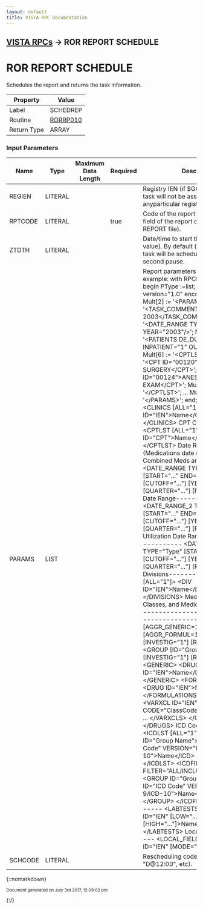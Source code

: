 ```yaml
---
layout: default
title: VISTA RPC Documentation
---
```


## [VISTA RPCs](TableOfContents) &#8594; ROR REPORT SCHEDULE
# ROR REPORT SCHEDULE

Schedules the report and returns the task information.

Property | Value
--- | ---
Label | SCHEDREP
Routine | [RORRP010](http://code.osehra.org/dox/Routine_RORRP010_source.html)
Return Type | ARRAY


### Input Parameters

Name | Type | Maximum Data Length | Required | Description
--- | --- | --- | --- | ---
REGIEN | LITERAL |  |  | Registry IEN (if $G(REGIEN)&#x27;&gt;0 the task will not be associated with anyparticular registry).
RPTCODE | LITERAL |  | true | Code of the report (value of the CODE field of the report descriptor inthe ROR REPORT file).
ZTDTH | LITERAL |  |  | Date/time to start the task (external value). By default (if $G(ZDTH)&#x3D;&quot;&quot;),the task will be scheduled to run after 3-second pause.
PARAMS | LIST |  |  | Report parameters in XML format. For example:   with RPCBroker.Param[4] do    begin      PType :&#x3D;list;      Mult[1] :&#x3D; &#x27;&lt;?xml version&#x3D;&quot;1.0&quot; encoding&#x3D;&quot;UTF-8&quot;?&gt;&#x27;      Mult[2] :&#x3D; &#x27;&lt;PARAMS&gt;&#x27;;      Mult[3] :&#x3D; &#x27;&lt;TASK_COMMENT&gt;Ear procedures 2003&lt;/TASK_COMMENT&gt;&#x27;      Mult[4] :&#x3D; &#x27;&lt;DATE_RANGE TYPE&#x3D;&quot;YEAR&quot; YEAR&#x3D;&quot;2003&quot;/&gt;&#x27;;      Mult[5] :&#x3D; &#x27;&lt;PATIENTS DE_DURING&#x3D;&quot;1&quot; INPATIENT&#x3D;&quot;1&quot; OUTPATIENT&#x3D;&quot;1&quot;&gt;&#x27;;      Mult[6] :&#x3D; &#x27;&lt;CPTLST&gt;&#x27;;      Mult[7] :&#x3D; &#x27;&lt;CPT ID&#x3D;&quot;00120&quot;&gt;ANESTH, EAR SURGERY&lt;/CPT&gt;&#x27;;      Mult[8] :&#x3D; &#x27;&lt;CPT ID&#x3D;&quot;00124&quot;&gt;ANESTH, EAR EXAM&lt;/CPT&gt;&#x27;;      Mult[9] :&#x3D; &#x27;&lt;/CPTLST&gt;&#x27;;      ...      Mult[n] :&#x3D; &#x27;&lt;/PARAMS&gt;&#x27;;    end; Clinics-------   &lt;CLINICS [ALL&#x3D;&quot;1&quot;]&gt;    &lt;CLINIC ID&#x3D;&quot;IEN&quot;&gt;Name&lt;/CLINIC&gt;    ...  &lt;/CLINICS&gt; CPT Codes---------   &lt;CPTLST [ALL&#x3D;&quot;1&quot;]&gt;    &lt;CPT ID&#x3D;&quot;CPT&quot;&gt;Name&lt;/CPT&gt;    ...  &lt;/CPTLST&gt; Date Range----------(Medications date range for the Combined Meds and Labs report)   &lt;DATE_RANGE TYPE&#x3D;&quot;Type&quot; [START&#x3D;&quot;...&quot; END&#x3D;&quot;...&quot;]    [CUTOFF&#x3D;&quot;...&quot;] [YEAR&#x3D;&quot;...&quot; [QUARTER&#x3D;&quot;...&quot;]    [FISCAL&#x3D;&quot;1&quot;]]/&gt; Lab Date Range--------------   &lt;DATE_RANGE_2 TYPE&#x3D;&quot;Type&quot; [START&#x3D;&quot;...&quot; END&#x3D;&quot;...&quot;]    [CUTOFF&#x3D;&quot;...&quot;] [YEAR&#x3D;&quot;...&quot; [QUARTER&#x3D;&quot;...&quot;]    [FISCAL&#x3D;&quot;1&quot;]]/&gt; Utilization Date Range----------------------   &lt;DATE_RANGE_3 TYPE&#x3D;&quot;Type&quot; [START&#x3D;&quot;...&quot; END&#x3D;&quot;...&quot;]    [CUTOFF&#x3D;&quot;...&quot;] [YEAR&#x3D;&quot;...&quot; [QUARTER&#x3D;&quot;...&quot;]    [FISCAL&#x3D;&quot;1&quot;]]/&gt; Divisions---------   &lt;DIVISIONS [ALL&#x3D;&quot;1&quot;]&gt;    &lt;DIV ID&#x3D;&quot;IEN&quot;&gt;Name&lt;/DIV&gt;    ...  &lt;/DIVISIONS&gt; Medications, Drug Classes, and Medication Groups------------------------------------------------   &lt;DRUGS [AGGR_GENERIC&#x3D;1] [AGGR_FORMUL&#x3D;1] [ALL&#x3D;&quot;1&quot;]    [INVESTIG&#x3D;&quot;1&quot;] [REGMEDS&#x3D;&quot;1&quot;]&gt;    &lt;GROUP [ID&#x3D;&quot;GroupName&quot;] [INVESTIG&#x3D;&quot;1&quot;] [REGMEDS&#x3D;&quot;1&quot;]&gt;      &lt;GENERIC&gt;        &lt;DRUG ID&#x3D;&quot;IEN&quot;&gt;Name&lt;/DRUG&gt;        ...      &lt;/GENERIC&gt;      &lt;FORMULATIONS&gt;        &lt;DRUG ID&#x3D;&quot;IEN&quot;&gt;Name&lt;/DRUG&gt;        ...      &lt;/FORMULATIONS&gt;      &lt;VARXCLS&gt;        &lt;VARXCL ID&#x3D;&quot;IEN&quot; CODE&#x3D;&quot;ClassCode&quot;&gt;Name&lt;/VARXCL&gt;        ...      &lt;/VARXCLS&gt;    &lt;/GROUP&gt;    ...  &lt;/DRUGS&gt; ICD Codes-----------   &lt;ICDLST [ALL&#x3D;&quot;1&quot;]&gt;    &lt;GROUP ID&#x3D;&quot;Group Name&quot;&gt;      &lt;ICD ID&#x3D;&quot;ICD Code&quot; VERSION&#x3D;&quot;ICD-9/ICD-10&quot;&gt;Name&lt;/ICD&gt;      ...    &lt;/GROUP&gt;  &lt;/ICDLST&gt;   &lt;ICDFILT FILTER&#x3D;&quot;ALL/INCLUDE/EXCLUDE&quot;&gt;    &lt;GROUP ID&#x3D;&quot;Group Name&quot;&gt;      &lt;ICD ID&#x3D;&quot;ICD Code&quot; VERSION&#x3D;&quot;ICD-9/ICD-10&quot;&gt;Name&lt;/ICD&gt;      ...    &lt;/GROUP&gt;  &lt;/ICDFILT&gt; Lab Tests---------   &lt;LABTESTS [ALL&#x3D;&quot;1&quot;]&gt;    &lt;LT ID&#x3D;&quot;IEN&quot; [LOW&#x3D;&quot;...&quot;] [HIGH&#x3D;&quot;...&quot;]&gt;Name&lt;/LT&gt;    ...  &lt;/LABTESTS&gt; Local Fields------------   &lt;LOCAL_FIELDS&gt;    &lt;FIELD ID&#x3D;&quot;IEN&quot; [MODE&#x3D;&quot;1&quot;|&quot;-1&quot;]       [NAME&#x3D;&quot;FieldName&quot;]&gt;Description&lt;/FIELD&gt;  &lt;/LOCAL_FIELDS&gt; Lab Result Ranges-----------------   &lt;LRGRANGES&gt;    &lt;LRGRANGE ID&#x3D;&quot;GroupCode&quot; USE&#x3D;&quot;1&quot;      [LOW&#x3D;&quot;...&quot;] [HIGH&#x3D;&quot;...&quot;]&gt;GroupName&lt;/LRGRANGE&gt;  &lt;/LRGRANGES&gt; Number of patients with highest utilization-------------------------------------------   &lt;MAXUTNUM&gt;...&lt;/MAXUTNUM&gt; Minimum number of procedures/results to display-----------------------------------------------   &lt;MINRPNUM&gt;...&lt;/MINRPNUM&gt; Optional Columns----------------   &lt;OPTIONAL_COLUMNS&gt;    &lt;COLUMN ID&#x3D;&quot;ColumnName&quot;/&gt;  &lt;/OPTIONAL_COLUMNS&gt; Report Options--------------   &lt;OPTIONS [COMPLETE&#x3D;&quot;1&quot;] [SUMMARY&#x3D;&quot;1&quot;]    [REGMEDSMRY&#x3D;&quot;1&quot;] [PTLIST&#x3D;&quot;1&quot;]/&gt; Other Registries----------------   &lt;OTHER_REGISTRIES&gt;    &lt;REGISTRY ID&#x3D;&quot;RegIEN&quot; [MODE&#x3D;&quot;1&quot;|&quot;-1&quot;]      [NAME&#x3D;&quot;RegName&quot;]&gt;Description&lt;/REGISTRY&gt;    ...  &lt;/OTHER_REGISTRIES&gt; Subset of Patients------------------   &lt;PATIENTS [CONFIRMED&#x3D;&quot;1&quot;] [PENDING&#x3D;&quot;1&quot;]    [DE_BEFORE&#x3D;&quot;1&quot;] [DE_DURING&#x3D;&quot;1&quot;] [DE_AFTER&#x3D;&quot;1&quot;]    [INPATIENT&#x3D;&quot;1&quot;] [OUTPATIENT&#x3D;&quot;1&quot;]    [COMPLEX&#x3D;&quot;1&quot;] [BASIC&#x3D;&quot;1&quot;]    [LAB&#x3D;&quot;1&quot;] [NOLAB&#x3D;&quot;1&quot;]     [NOTSEEN&#x3D;&quot;1&quot;] [SEEN&#x3D;&quot;1&quot;] [CAREONLY&#x3D;&quot;1&quot;]    [PHARM&#x3D;&quot;1&quot;] [NOPHARM&#x3D;&quot;1&quot;]    [PROC&#x3D;&quot;1&quot;] [NOPROC&#x3D;&quot;1&quot;]/&gt;    &lt;PT ID&#x3D;&quot;DFN&quot; [SSN&#x3D;&quot;SSN&quot;]&gt;Name&lt;/PT&gt;    ...  &lt;/PATIENTS&gt; User Defined Comment--------------------   &lt;TASK_COMMENT&gt;...&lt;/TASK_COMMENT&gt; Utilization Types-----------------   &lt;UTIL_TYPES [ALL&#x3D;&quot;1&quot;]&gt;    &lt;UT ID&#x3D;&quot;UtlCode&quot;/&gt;    ...  &lt;/UTIL_TYPES&gt;   VADRUGCLS     VA drug classes included in the report                 Example:                  Mult[&#x27;&quot;VADRUGCLS(1)&quot;&#x27;] :&#x3D; &#x27;IN140&#x27;;                  Mult[&#x27;&quot;VADRUGCLS(2)&quot;&#x27;] :&#x3D; &#x27;IN150&#x27;;   VIRAL_LOAD    Viral Load options                  ^01: Include Viral Load (0/1)                  ^02: Use range          (0/1)                  ^03: Low                  ^04: High                 Example (include all):                  Mult[&#x27;&quot;VIRAL_LOAD&quot;&#x27;] :&#x3D; &#x27;1&#x27;;                 Example (use range):                  Mult[&#x27;&quot;VIRAL_LOAD&quot;&#x27;] :&#x3D; &#x27;1^1^3000^100000&#x27;;
SCHCODE | LITERAL |  |  | Rescheduling code (&quot;1D&quot;, &quot;1M&quot;, &quot;D@12:00&quot;, etc).



{::nomarkdown} <br/><p style="font-size: 11px">Document generated on July 3rd 2017, 12:09:02 pm</p>{:/}